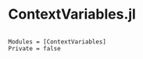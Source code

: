 # ContextVariables.jl

```@index
```

```@autodocs
Modules = [ContextVariables]
Private = false
```
